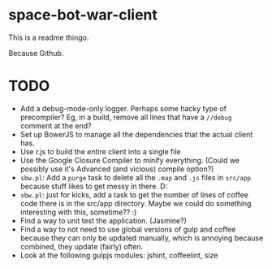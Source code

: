 space-bot-war-client
=============

This is a readme thingo.


Because Github.

TODO
====

- Add a debug-mode-only logger. Perhaps some hacky type of precompiler? Eg,
in a build, remove all lines that have a `//debug` comment at the end?
- Set up BowerJS to manage all the dependencies that the actual client has.
- Use r.js to build the entire client into a single file
- Use the Google Closure Compiler to minify everything. (Could we possibly use
it's Advanced (and vicious) compile option?)
- `sbw.pl`: Add a `purge` task to delete all the `.map` and `.js` files in 
`src/app` because stuff likes to get messy in there. D:
- `sbw.pl`: just for kicks, add a task to get the number of lines of coffee
code there is in the src/app directory. Maybe we could do something interesting
with this, sometime?? :)
- Find a way to unit test the application. (Jasmine?)
- Find a way to not need to use global versions of gulp and coffee because they
can only be updated manually, which is annoying because combined, they update 
(fairly) often.
- Look at the following gulpjs modules: jshint, coffeelint, size

